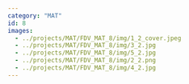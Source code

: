 ```yaml
---
category: "MAT"
id: 8
images:
  - ../projects/MAT/FDV_MAT_8/img/1_2_cover.jpeg
  - ../projects/MAT/FDV_MAT_8/img/3_2.jpg
  - ../projects/MAT/FDV_MAT_8/img/5_2.jpg
  - ../projects/MAT/FDV_MAT_8/img/2_2.png
  - ../projects/MAT/FDV_MAT_8/img/4_2.jpg
---
```

